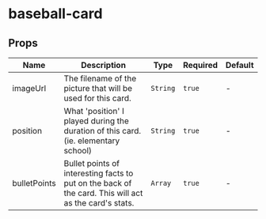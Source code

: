 # baseball-card

## Props

<!-- @vuese:baseball-card:props:start -->
|Name|Description|Type|Required|Default|
|---|---|---|---|---|
|imageUrl|The filename of the picture that will be used for this card.|`String`|`true`|-|
|position|What 'position' I played during the duration of this card. (ie. elementary school)|`String`|`true`|-|
|bulletPoints|Bullet points of interesting facts to put on the back of the card. This will act as the card's stats.|`Array`|`true`|-|

<!-- @vuese:baseball-card:props:end -->


